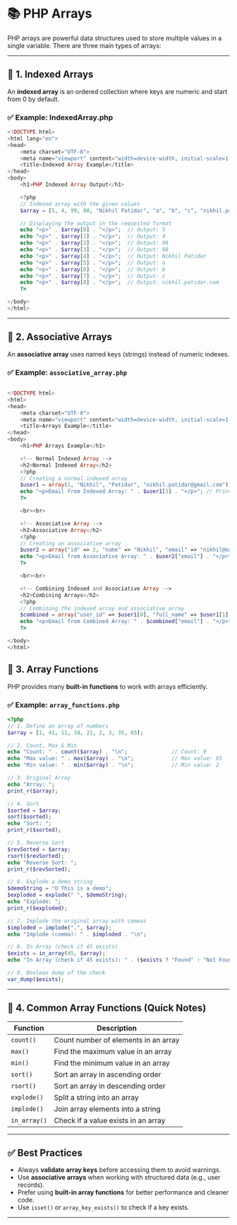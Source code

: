 
# 📚 PHP Arrays

PHP arrays are powerful data structures used to store multiple values in a single variable. There are three main types of arrays:

---

## 📌 1. Indexed Arrays

An **indexed array** is an ordered collection where keys are numeric and start from 0 by default.

### ✅ Example: IndexedArray.php

```php
<!DOCTYPE html>
<html lang="en">
<head>
    <meta charset="UTF-8">
    <meta name="viewport" content="width=device-width, initial-scale=1.0">
    <title>Indexed Array Example</title>
</head>
<body>
    <h1>PHP Indexed Array Output</h1>

    <?php
    // Indexed array with the given values
    $array = [5, 4, 99, 88, "Nikhil Patidar", "a", "b", "c", "nikhil.patidar.com"];

    // Displaying the output in the requested format
    echo "<p>" . $array[0] . "</p>";  // Output: 5
    echo "<p>" . $array[1] . "</p>";  // Output: 4
    echo "<p>" . $array[2] . "</p>";  // Output: 99
    echo "<p>" . $array[3] . "</p>";  // Output: 88
    echo "<p>" . $array[4] . "</p>";  // Output: Nikhil Patidar
    echo "<p>" . $array[5] . "</p>";  // Output: a
    echo "<p>" . $array[6] . "</p>";  // Output: b
    echo "<p>" . $array[7] . "</p>";  // Output: c
    echo "<p>" . $array[8] . "</p>";  // Output: nikhil.patidar.com
    ?>

</body>
</html>

```

---

## 📌 2. Associative Arrays

An **associative array** uses named keys (strings) instead of numeric indexes.

### ✅ Example: `associative_array.php`

```php

<!DOCTYPE html>
<html>
<head>
    <meta charset="UTF-8">
    <meta name="viewport" content="width=device-width, initial-scale=1.0">
    <title>Arrays Example</title>
</head>
<body>
    <h1>PHP Arrays Example</h1>

    <!-- Normal Indexed Array -->
    <h2>Normal Indexed Array</h2>
    <?php
    // Creating a normal indexed array
    $user1 = array(1, "Nikhil", "Patidar", "nikhil.patidar@gmail.com");
    echo "<p>Email from Indexed Array: " . $user1[3] . "</p>"; // Prints Email from indexed array
    ?>

    <br><br>

    <!-- Associative Array -->
    <h2>Associative Array</h2>
    <?php
    // Creating an associative array
    $user2 = array("id" => 2, "name" => "Nikhil", "email" => "nikhil@example.com");
    echo "<p>Email from Associative Array: " . $user2["email"] . "</p>"; // Prints Email from associative array
    ?>

    <br><br>

    <!-- Combining Indexed and Associative Array -->
    <h2>Combining Arrays</h2>
    <?php
    // Combining the indexed array and associative array
    $combined = array("user_id" => $user1[0], "full_name" => $user1[1]." ".$user1[2], "email" => $user2["email"]);
    echo "<p>Email from Combined Array: " . $combined["email"] . "</p>"; // Prints Email from combined array
    ?>

</body>
</html>
```
 
## 📌 3. Array Functions

PHP provides many **built-in functions** to work with arrays efficiently.

### ✅ Example: `array_functions.php`

```php
<?php
// 1. Define an array of numbers
$array = [1, 41, 11, 34, 21, 2, 3, 35, 65];

// 2. Count, Max & Min
echo "Count: " . count($array) . "\n";              // Count: 9
echo "Max value: " . max($array) . "\n";            // Max value: 65
echo "Min value: " . min($array) . "\n";            // Min value: 2

// 3. Original Array
echo "Array: ";
print_r($array);

// 4. Sort
$sorted = $array;
sort($sorted);
echo "Sort: ";
print_r($sorted);

// 5. Reverse Sort
$revSorted = $array;
rsort($revSorted);
echo "Reverse Sort: ";
print_r($revSorted);

// 6. Explode a demo string
$demoString = "O This is a demo";
$exploded = explode(" ", $demoString);
echo "Explode: ";
print_r($exploded);

// 7. Implode the original array with commas
$imploded = implode(",", $array);
echo "Implode (comma): " . $imploded . "\n";

// 8. In Array (check if 45 exists)
$exists = in_array(45, $array);
echo "In Array (check if 45 exists): " . ($exists ? "Found" : "Not Found") . "\n";

// 9. Boolean dump of the check
var_dump($exists);
```

---

## 📌 4. Common Array Functions (Quick Notes)

| Function     | Description                          |
| ------------ | ------------------------------------ |
| `count()`    | Count number of elements in an array |
| `max()`      | Find the maximum value in an array   |
| `min()`      | Find the minimum value in an array   |
| `sort()`     | Sort an array in ascending order     |
| `rsort()`    | Sort an array in descending order    |
| `explode()`  | Split a string into an array         |
| `implode()`  | Join array elements into a string    |
| `in_array()` | Check if a value exists in an array  |

---

## ✅ Best Practices

* Always **validate array keys** before accessing them to avoid warnings.
* Use **associative arrays** when working with structured data (e.g., user records).
* Prefer using **built-in array functions** for better performance and cleaner code.
* Use `isset()` or `array_key_exists()` to check if a key exists.

---
